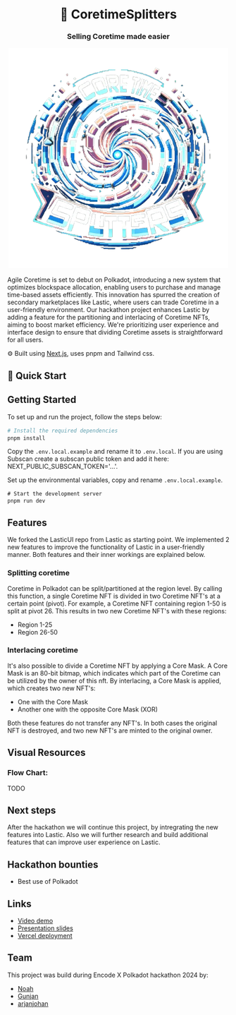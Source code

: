 <div align="center">
  <h1 align="center">🔄 CoretimeSplitters</h1>
  <h3>Selling Coretime made easier</h3>
  <img src="logo.png" alt="logo" />
</div>

Agile Coretime is set to debut on Polkadot, introducing a new system that optimizes blockspace allocation, enabling users to purchase and manage time-based assets efficiently. This innovation has spurred the creation of secondary marketplaces like Lastic, where users can trade Coretime in a user-friendly environment. Our hackathon project enhances Lastic by adding a feature for the partitioning and interlacing of Coretime NFTs, aiming to boost market efficiency. We're prioritizing user experience and interface design to ensure that dividing Coretime assets is straightforward for all users.

⚙️ Built using [Next.js](https://nextjs.org/), uses pnpm and Tailwind css.

<!-- - 💸 **High-Efficiency Liquidity Pools**: Maximize your returns with our unique liquidity pool structure.
- 🤑 **Robust Fee Structure**: Benefit from our competitive 3% fee, optimized to reward liquidity providers generously.
- 🗄️ **Advanced Storage Solutions**: Utilize our dual mapping system for efficient and secure asset management.
- 🌊 **Smart Pool Management**: Experience seamless pool creation, modification, and destruction, ensuring optimal operational efficiency. -->

## 🚀 Quick Start

## Getting Started

To set up and run the project, follow the steps below:

```bash
# Install the required dependencies
pnpm install
```

Copy the `.env.local.example` and rename it to `.env.local`. If you are using Subscan create a subscan public token and add it here: NEXT_PUBLIC_SUBSCAN_TOKEN='...'.

Set up the environmental variables, copy and rename `.env.local.example`.

```
# Start the development server
pnpm run dev
```

## Features
We forked the LasticUI repo from Lastic as starting point. We implemented 2 new features to improve the functionality of Lastic in a user-friendly manner. Both features and their inner workings are explained below.

### Splitting coretime
Coretime in Polkadot can be split/partitioned at the region level. By calling this function, a single Coretime NFT is divided in two Coretime NFT's at a certain point (pivot). For example, a Coretime NFT containing region 1-50 is split at pivot 26. This results in two new Coretime NFT's with these regions:
- Region 1-25
- Region 26-50


### Interlacing coretime
It's also possible to divide a Coretime NFT by applying a Core Mask. A Core Mask is an 80-bit bitmap, which indicates which part of the Coretime can be utilized by the owner of this nft. By interlacing, a Core Mask is applied, which creates two new NFT's:
- One with the Core Mask
- Another one with the opposite Core Mask (XOR)

Both these features do not transfer any NFT's. In both cases the original NFT is destroyed, and two new NFT's are minted to the original owner.

## Visual Resources

### Flow Chart:

TODO
<!-- Click on the image below to access the full-sized flow chart:

[Click to visit Flow Chart](https://www.figma.com/file/aFn15lyvti5hqLJBNUDZlU/Lastic-Flow-Chart-%231?type=whiteboard&node-id=0%3A1&t=ZiWNv9gRsH68D5Km-1)

![FLOW CHART](https://github.com/LasticXYZ/LasticUI/assets/30662672/a08dd7b3-bc14-4d51-9689-75bac7895b26) -->


## Next steps

After the hackathon we will continue this project, by intregrating the new features into Lastic. Also we will further research and build additional features that can improve user experience on Lastic.

## Hackathon bounties

- Best use of Polkadot

## Links

- [Video demo]()
- [Presentation slides]()
- [Vercel deployment]()


## Team
This project was build during Encode X Polkadot hackathon 2024 by:

- [Noah](https://www.linkedin.com/in/njoeris/)
- [Gunjan](https://www.linkedin.com/in/gunjan321/)
- [arjanjohan](https://x.com/arjanjohan/)